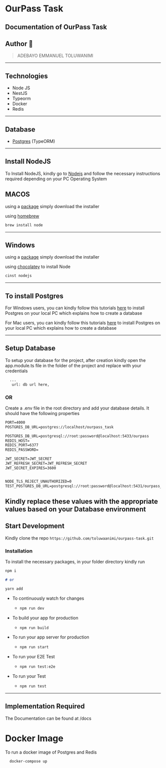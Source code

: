 # OurPass Task

## Documentation of OurPass Task

## Author 🚀

> ADEBAYO EMMANUEL TOLUWANIMI
---

## Technologies

- Node JS
- NestJS
- Typeorm
- Docker
- Redis

---

## Database

- [Postgres](https://www.postgresql.org/) (TypeORM)

---

## Install NodeJS

To Install NodeJS, kindly go to [Nodejs](https://nodejs.com) and follow the necessary instructions required depending on
your PC Operating System

## MACOS

using a [package](https://nodejs.org/en/#download) simply download the installer

using [homebrew](https://github.com/Homebrew/legacy-homebrew)

```markdown
brew install node
```

---

## Windows

using a [package](https://nodejs.org/en/#download) simply download the installer

using [chocolatey](http://chocolatey.org/) to install Node

```markdown
cinst nodejs
```

---

## To install Postgres

For Windows users, you can kindly follow this
tutorials [here](https://learnsql.com/blog/how-to-install-postgresql-on-windows-in-5-minutes/) to install Postgres on
your local PC which explains how to create a database

For Mac users, you can kindly follow this tutorials [here](https://www.robinwieruch.de/postgres-sql-macos-setup)  to
install Postgres on your local PC which explains how to create a database


---

## Setup Database

To setup your database for the project, after creation kindly open the app.module.ts file in the  folder of the
project and replace with your credentials

```markdown
  ... 
   url: db url here,
```

### OR

Create a .env file in the root directory and add your database details. It should have the following properties

```markdown
PORT=4000
POSTGRES_DB_URL=postgres://localhost/ourpass_task

POSTGRES_DB_URL=postgresql://root:password@localhost:5433/ourpass
REDIS_HOST=
REDIS_PORT=6377
REDIS_PASSWORD=

JWT_SECRET=JWT_SECRET
JWT_REFRESH_SECRET=JWT_REFRESH_SECRET
JWT_SECRET_EXPIRES=3600


NODE_TLS_REJECT_UNAUTHORIZED=0
TEST_POSTGRES_DB_URL=postgresql://root:password@localhost:5431/ourpass_test
```

Kindly replace these values with the appropriate values based on your Database environment
---

## Start Development

Kindly clone the repo `https://github.com/toluwaanimi/ourpass-task.git`

### Installation

To install the necessary packages, in your folder directory kindly run

```markdown
npm i

# or

yarn add
```

* To continuously watch for changes
    * ```markdown 
      npm run dev
      ```

* To build your app for production
    * ```markdown
      npm run build
         ```


* To run your app server for production
    * ```markdown
      npm run start
         ```

* To run your E2E Test
    * ```markdown
      npm run test:e2e
         ```



* To run your Test
    * ```markdown
      npm run test
         ```

---

## Implementation Required
The Documentation can be found at /docs
# Docker Image

To run a docker image of Postgres and Redis
```text
  docker-compose up
```




